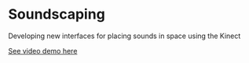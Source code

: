 # Soundscaping
Developing new interfaces for placing sounds in space using the Kinect

[See video demo here](https://vimeo.com/145360398)
